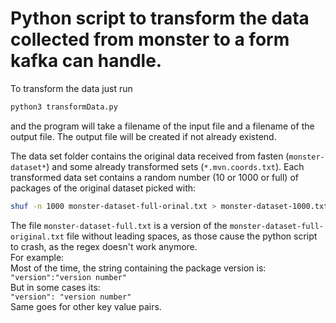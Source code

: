 # Python script to transform the data collected from monster to a form kafka can handle.

To transform the data just run
```bash
python3 transformData.py
```
and the program will take a filename of the input file and a filename of the output file.
The output file will be created if not already existend.

The data set folder contains the original data received from fasten (`monster-dataset*`) and some already transformed sets (`*.mvn.coords.txt`).
Each transformed data set contains a random number (10 or 1000 or full) of packages of the original dataset picked with:
```bash
shuf -n 1000 monster-dataset-full-orinal.txt > monster-dataset-1000.txt
```
The file `monster-dataset-full.txt` is a version of the `monster-dataset-full-original.txt` file without leading spaces, as those cause the python script to crash, as the regex doesn't work anymore. \
For example: \
Most of the time, the string containing the package version is: \
`"version":"version number"` \
But in some cases its: \
`"version": "version number"` \
Same goes for other key value pairs.
